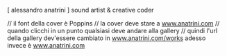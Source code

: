 [ alessandro anatrini ]
	sound artist & creative coder

// il font della cover è Poppins
// la cover deve stare a www.anatrini.com
// quando clicchi in un punto qualsiasi deve andare alla gallery
// quindi l'url della gallery dev'essere cambiato in www.anatrini.com/works adesso invece è www.anatrini.com